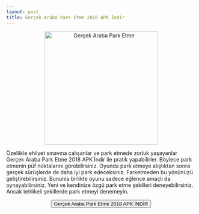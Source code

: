 ```yaml
---
layout: post
title: Gerçek Araba Park Etme 2018 APK İndir
---
```


<center>
<img src="/images/gercekpark.png" alt="Gerçek Araba Park Etme" width="300px"/>
</center>
<p>Özellikle ehliyet sınavına çalışanlar ve park etmede zorluk yaşayanlar Gerçek Araba Park Etme 2018 APK İndir ile pratik yapabilirler. Böylece park etmenin püf noktalarını görebilirsiniz. Oyunda park etmeye alıştıktan sonra gerçek sürüşlerde de daha iyi park edeceksiniz. Farketmeden bu yönünüzü geliştirebilirsiniz. Bununla birlikte oyunu sadece eğlence amaçlı da oynayabilirsiniz. Yeni ve kendinize özgü park etme şekilleri deneyebilirsiniz. Ancak tehlikeli şekillerde park etmeyi denemeyin.
</p>

<center>
<a href="/gercekpark.apk" target="_blank"><button class="button3">Gerçek Araba Park Etme 2018 APK İNDİR</button></a>
</center>
